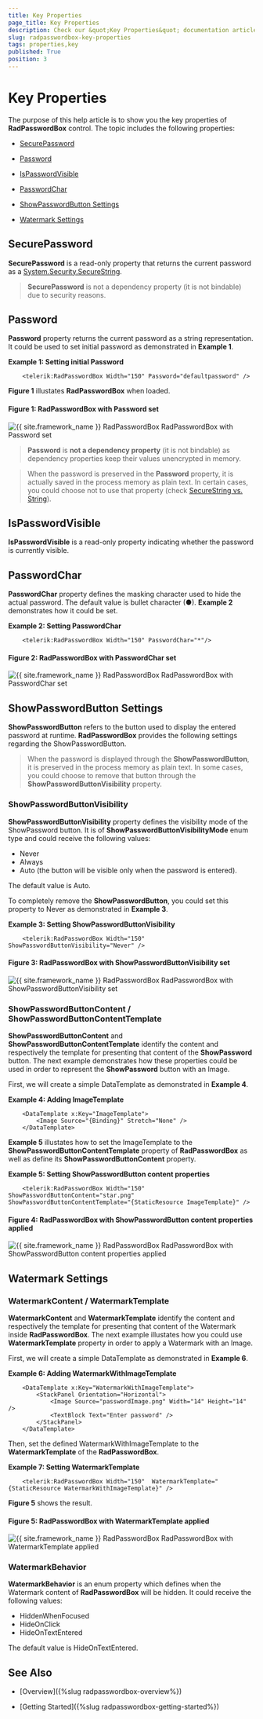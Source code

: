 ```yaml
---
title: Key Properties
page_title: Key Properties
description: Check our &quot;Key Properties&quot; documentation article for the RadPasswordBox {{ site.framework_name }} control.
slug: radpasswordbox-key-properties
tags: properties,key
published: True
position: 3
---
```


# Key Properties

The purpose of this help article is to show you the key properties of __RadPasswordBox__ control. The topic includes the following properties:

* [SecurePassword](#securepassword)

* [Password](#password)

* [IsPasswordVisible](#ispasswordvisible)

* [PasswordChar](#passwordchar)

* [ShowPasswordButton Settings](#showpasswordbutton-settings)

* [Watermark Settings](#watermark-settings)


## SecurePassword

__SecurePassword__ is a read-only property that returns the current password as a [System.Security.SecureString](https://msdn.microsoft.com/en-us/library/system.security.securestring(v=vs.110).aspx).

>__SecurePassword__ is not a dependency property (it is not bindable) due to security reasons. 

## Password

__Password__ property returns the current password as a string representation. It could be used to set initial password as demonstrated in __Example 1__.

__Example 1: Setting initial Password__

```XAML
	<telerik:RadPasswordBox Width="150" Password="defaultpassword" />
```

__Figure 1__ illustates __RadPasswordBox__ when loaded.

#### __Figure 1: RadPasswordBox with Password set__
![{{ site.framework_name }} RadPasswordBox RadPasswordBox with Password set](images/RadPasswordBox_KeyProperties_4.png)

>__Password__ is **not a dependency property** (it is not bindable) as dependency properties keep their values unencrypted in memory.

<!-- -->

>When the password is preserved in the __Password__ property, it is actually saved in the process memory as plain text. In certain cases, you could choose not to use that property (check [SecureString vs. String](https://msdn.microsoft.com/en-us/library/system.security.securestring(v=vs.110).aspx#vsString)). 

## IsPasswordVisible

__IsPasswordVisible__ is a read-only property indicating whether the password is currently visible.

## PasswordChar

__PasswordChar__ property defines the masking character used to hide the actual password. The default value is bullet character (●). __Example 2__ demonstrates how it could be set.
 
__Example 2: Setting PasswordChar__
```XAML
	<telerik:RadPasswordBox Width="150" PasswordChar="*"/>
```

#### __Figure 2: RadPasswordBox with PasswordChar set__
![{{ site.framework_name }} RadPasswordBox RadPasswordBox with PasswordChar set](images/RadPasswordBox_KeyProperties_0.png)

## ShowPasswordButton Settings

__ShowPasswordButton__ refers to the button used to display the entered password at runtime. __RadPasswordBox__ provides the following settings regarding the ShowPasswordButton.

>When the password is displayed through the __ShowPasswordButton__, it is preserved in the process memory as plain text. In some cases, you could choose to remove that button through the __ShowPasswordButtonVisibility__ property.

### ShowPasswordButtonVisibility

__ShowPasswordButtonVisibility__ property defines the visibility mode of the ShowPassword button. It is of __ShowPasswordButtonVisibilityMode__ enum type and could receive the following values:
* Never 
* Always
* Auto (the button will be visible only when the password is entered). 

The default value is Auto.

To completely remove the __ShowPasswordButton__, you could set this property to Never as demonstrated in __Example 3__.
 
__Example 3: Setting ShowPasswordButtonVisibility__
```XAML
	<telerik:RadPasswordBox Width="150" ShowPasswordButtonVisibility="Never" />
```

#### __Figure 3: RadPasswordBox with ShowPasswordButtonVisibility set__
![{{ site.framework_name }} RadPasswordBox RadPasswordBox with ShowPasswordButtonVisibility set](images/RadPasswordBox_KeyProperties_1.png)

### ShowPasswordButtonContent / ShowPasswordButtonContentTemplate

__ShowPasswordButtonContent__ and  __ShowPasswordButtonContentTemplate__ identify the content and respectively the template for presenting that content of the __ShowPassword__ button.  The next example demonstrates how these properties could be used in order to represent the __ShowPassword__ button with an Image.

First, we will create a simple DataTemplate as demonstrated in __Example 4__.

__Example 4: Adding ImageTemplate__
```XAML
	<DataTemplate x:Key="ImageTemplate">
		<Image Source="{Binding}" Stretch="None" />
	</DataTemplate>
```

__Example 5__ illustates how to set the ImageTemplate to the __ShowPasswordButtonContentTemplate__ property of __RadPasswordBox__ as well as define its __ShowPasswordButtonContent__ property.

__Example 5: Setting ShowPasswordButton content properties__
```XAML
	<telerik:RadPasswordBox Width="150" ShowPasswordButtonContent="star.png" ShowPasswordButtonContentTemplate="{StaticResource ImageTemplate}" />
```

#### __Figure 4: RadPasswordBox with ShowPasswordButton content properties applied__
![{{ site.framework_name }} RadPasswordBox RadPasswordBox with ShowPasswordButton content properties applied](images/RadPasswordBox_KeyProperties_2.png)

## Watermark Settings

### WatermarkContent / WatermarkTemplate

__WatermarkContent__ and  __WatermarkTemplate__ identify the content and respectively the template for presenting that content of the Watermark inside __RadPasswordBox__. The next example illustates how you could use __WatermarkTemplate__ property in order to apply a Watermark with an Image. 

First, we will create a simple DataTemplate as demonstrated in __Example 6__.

__Example 6: Adding WatermarkWithImageTemplate__
```XAML
	<DataTemplate x:Key="WatermarkWithImageTemplate">
		<StackPanel Orientation="Horizontal">
			<Image Source="passwordImage.png" Width="14" Height="14" />
			<TextBlock Text="Enter password" />
		</StackPanel>           
	</DataTemplate>
```

Then, set the defined WatermarkWithImageTemplate to the __WatermarkTemplate__ of the __RadPasswordBox__.

__Example 7: Setting WatermarkTemplate__
```XAML
	<telerik:RadPasswordBox Width="150"  WatermarkTemplate="{StaticResource WatermarkWithImageTemplate}" />
```

__Figure 5__ shows the result.

#### __Figure 5: RadPasswordBox with WatermarkTemplate applied__
![{{ site.framework_name }} RadPasswordBox RadPasswordBox with WatermarkTemplate applied](images/RadPasswordBox_KeyProperties_3.png)

### WatermarkBehavior

__WatermarkBehavior__ is an enum property which defines when the Watermark content of __RadPasswordBox__ will be hidden. It could receive the following values:

* HiddenWhenFocused
* HideOnClick
* HideOnTextEntered

The default value is HideOnTextEntered.

## See Also

 * [Overview]({%slug radpasswordbox-overview%})

 * [Getting Started]({%slug radpasswordbox-getting-started%})
